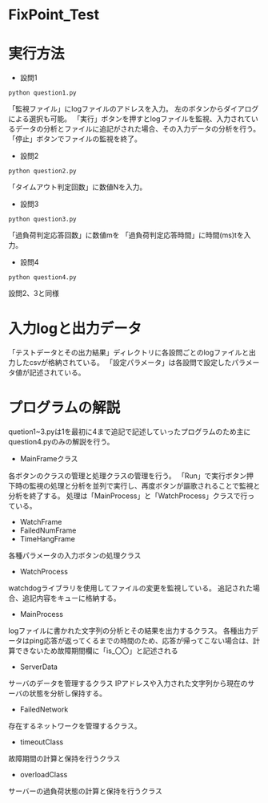 # FixPoint_Test
# 実行方法

* 設問1

`python question1.py`

「監視ファイル」にlogファイルのアドレスを入力。
左のボタンからダイアログによる選択も可能。
「実行」ボタンを押すとlogファイルを監視、入力されているデータの分析とファイルに追記がされた場合、その入力データの分析を行う。
「停止」ボタンでファイルの監視を終了。

* 設問2

`python question2.py`

「タイムアウト判定回数」に数値Nを入力。

* 設問3

`python question3.py`

「過負荷判定応答回数」に数値mを
「過負荷判定応答時間」に時間(ms)tを入力。

* 設問4

`python question4.py`

設問2、3と同様

# 入力logと出力データ
「テストデータとその出力結果」ディレクトリに各設問ごとのlogファイルと出力したcsvが格納されている。
「設定パラメータ」は各設問で設定したパラメータ値が記述されている。

# プログラムの解説
quetion1~3.pyは1を最初に4まで追記で記述していったプログラムのため主にquestion4.pyのみの解説を行う。

* MainFrameクラス

各ボタンのクラスの管理と処理クラスの管理を行う。
「Run」で実行ボタン押下時の監視の処理と分析を並列で実行し、再度ボタンが謳歌されることで監視と分析を終了する。
処理は「MainProcess」と「WatchProcess」クラスで行っている。

* WatchFrame
* FailedNumFrame
* TimeHangFrame

各種パラメータの入力ボタンの処理クラス

* WatchProcess

watchdogライブラリを使用してファイルの変更を監視している。
追記された場合、追記内容をキューに格納する。

* MainProcess

logファイルに書かれた文字列の分析とその結果を出力するクラス。
各種出力データはping応答が返ってくるまでの時間のため、応答が帰ってこない場合は、計算できないため故障期間欄に「is_〇〇」と記述される

* ServerData

サーバのデータを管理するクラス
IPアドレスや入力された文字列から現在のサーバの状態を分析し保持する。

* FailedNetwork

存在するネットワークを管理するクラス。

* timeoutClass

故障期間の計算と保持を行うクラス

* overloadClass

サーバーの過負荷状態の計算と保持を行うクラス
